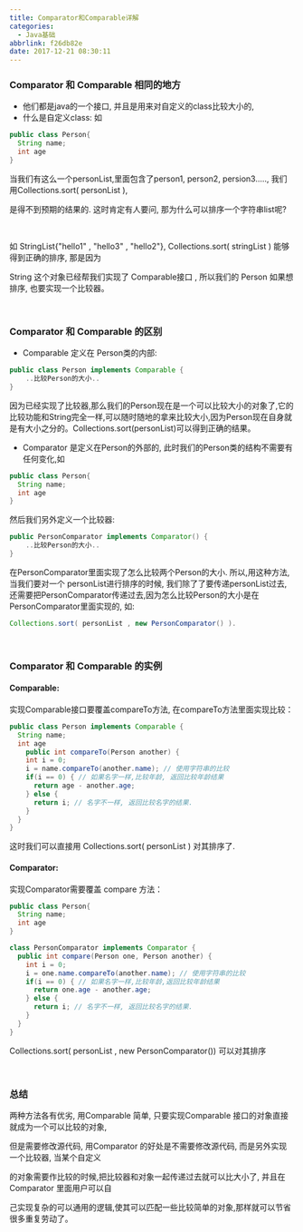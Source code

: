 ```yaml
---
title: Comparator和Comparable详解
categories:
  - Java基础
abbrlink: f26db82e
date: 2017-12-21 08:30:11
---
```


### Comparator 和 Comparable 相同的地方

- 他们都是java的一个接口, 并且是用来对自定义的class比较大小的,
- 什么是自定义class: 如

~~~java
public class Person{ 
  String name; 
  int age 
}
~~~

当我们有这么一个personList,里面包含了person1, person2, persion3....., 我们用Collections.sort( personList ), 

是得不到预期的结果的. 这时肯定有人要问, 那为什么可以排序一个字符串list呢?

<br/>

如 StringList{"hello1" , "hello3" , "hello2"}, Collections.sort( stringList ) 能够得到正确的排序, 那是因为 

String 这个对象已经帮我们实现了 Comparable接口 , 所以我们的 Person 如果想排序, 也要实现一个比较器。

<br/>

### Comparator 和 Comparable 的区别

- Comparable 定义在 Person类的内部:

~~~java
public class Person implements Comparable {
	..比较Person的大小..
}
~~~

 因为已经实现了比较器,那么我们的Person现在是一个可以比较大小的对象了,它的比较功能和String完全一样,可以随时随地的拿来比较大小,因为Person现在自身就是有大小之分的。Collections.sort(personList)可以得到正确的结果。

- Comparator 是定义在Person的外部的, 此时我们的Person类的结构不需要有任何变化,如

~~~java
public class Person{ 
  String name; 
  int age 
}
~~~

然后我们另外定义一个比较器:

~~~java
public PersonComparator implements Comparator() {
	..比较Person的大小..
}
~~~

在PersonComparator里面实现了怎么比较两个Person的大小. 所以,用这种方法,当我们要对一个 personList进行排序的时候, 我们除了了要传递personList过去, 还需要把PersonComparator传递过去,因为怎么比较Person的大小是在PersonComparator里面实现的, 如:

~~~java
Collections.sort( personList , new PersonComparator() ).
~~~

<br/>

### Comparator 和 Comparable 的实例

#### Comparable:

实现Comparable接口要覆盖compareTo方法, 在compareTo方法里面实现比较：

~~~java
public class Person implements Comparable {
  String name;
  int age
    public int compareTo(Person another) {
    int i = 0;
    i = name.compareTo(another.name); // 使用字符串的比较
    if(i == 0) { // 如果名字一样,比较年龄, 返回比较年龄结果
      return age - another.age;
    } else {
      return i; // 名字不一样, 返回比较名字的结果.
    }
  }
}
~~~

   这时我们可以直接用 Collections.sort( personList ) 对其排序了.

#### Comparator:

实现Comparator需要覆盖 compare 方法：

~~~java
public class Person{
  String name;
  int age
}

class PersonComparator implements Comparator { 
  public int compare(Person one, Person another) {
    int i = 0;
    i = one.name.compareTo(another.name); // 使用字符串的比较
    if(i == 0) { // 如果名字一样,比较年龄,返回比较年龄结果
      return one.age - another.age;
    } else {
      return i; // 名字不一样, 返回比较名字的结果.
    }
  }
}
~~~

 Collections.sort( personList , new PersonComparator()) 可以对其排序

<br/>

### 总结

两种方法各有优劣, 用Comparable 简单, 只要实现Comparable 接口的对象直接就成为一个可以比较的对象,

但是需要修改源代码, 用Comparator 的好处是不需要修改源代码, 而是另外实现一个比较器, 当某个自定义

的对象需要作比较的时候,把比较器和对象一起传递过去就可以比大小了, 并且在Comparator 里面用户可以自

己实现复杂的可以通用的逻辑,使其可以匹配一些比较简单的对象,那样就可以节省很多重复劳动了。